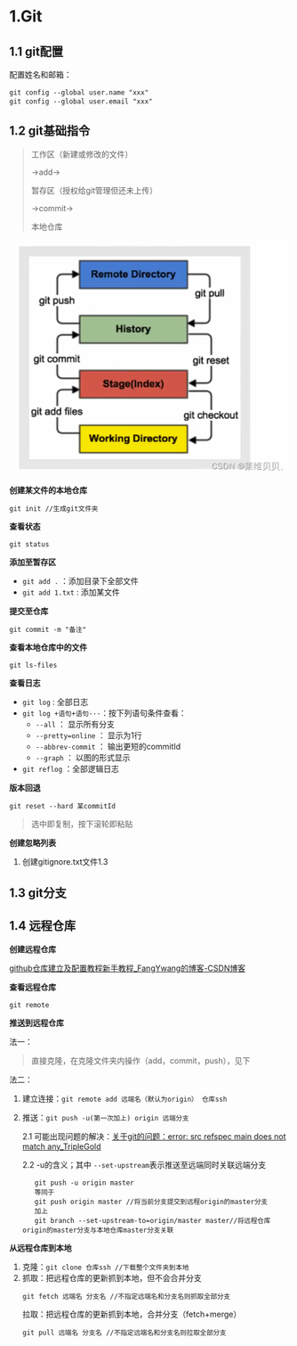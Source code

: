 # 1.Git

## 1.1 git配置

配置姓名和邮箱：

```
git config --global user.name "xxx"
git config --global user.email "xxx"
```

## 1.2 git基础指令

> 工作区（新建或修改的文件）
>
> ->add->
>
> 暂存区（授权给git管理但还未上传）
>
> ->commit->
>
> 本地仓库

![1690129276721](image/git&linux/1690129276721.png)

**创建某文件的本地仓库**

```
git init //生成git文件夹
```

**查看状态**

```
git status
```

**添加至暂存区**

- `git add .`  ：添加目录下全部文件
- `git add 1.txt`  : 添加某文件

**提交至仓库**

```
git commit -m "备注"
```

**查看本地仓库中的文件**

```
git ls-files
```

**查看日志**

- `git log` : 全部日志
- `git log +语句+语句···`：按下列语句条件查看：
  - `--all` ： 显示所有分支
  - `--pretty=online` ： 显示为1行
  - `--abbrev-commit` ： 输出更短的commitId
  - `--graph` ： 以图的形式显示
- `git reflog` ：全部逻辑日志

**版本回退**

```
git reset --hard 某commitId
```

> 选中即复制，按下滚轮即粘贴

**创建忽略列表**

1. 创建gitignore.txt文件1.3

## 1.3 git分支

## 1.4 远程仓库

**创建远程仓库**

[ github仓库建立及配置教程新手教程_FangYwang的博客-CSDN博客](https://blog.csdn.net/qq_44722674/article/details/117200397)

**查看远程仓库**

```
git remote
```

**推送到远程仓库**

法一：

> 直接克隆，在克隆文件夹内操作（add，commit，push），见下

法二：

1. 建立连接：`git remote add 远端名（默认为origin） 仓库ssh`
2. 推送：`git push -u(第一次加上) origin 远端分支`

   2.1 可能出现问题的解决：[关于git的问题：error: src refspec main does not match any_TripleGold](https://blog.csdn.net/gongdamrgao/article/details/115032436)

   2.2 -u的含义；其中 `--set-upstream`表示推送至远端同时关联远端分支

   ```
      git push -u origin master
      等同于
      git push origin master //将当前分支提交到远程origin的master分支
      加上
      git branch --set-upstream-to=origin/master master//将远程仓库origin的master分支与本地仓库master分支关联
   ```

**从远程仓库到本地**

1. 克隆：`git clone 仓库ssh //下载整个文件夹到本地`
2. 抓取：把远程仓库的更新抓到本地，但不会合并分支
   ```
   git fetch 远端名 分支名 //不指定远端名和分支名则抓取全部分支
   ```
   拉取：把远程仓库的更新抓到本地，合并分支（fetch+merge）
   ```
   git pull 远端名 分支名 //不指定远端名和分支名则拉取全部分支
   ```
